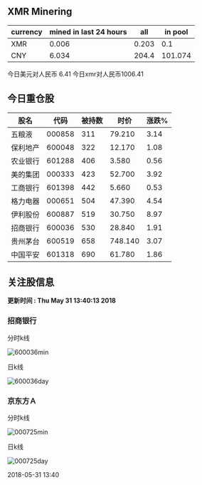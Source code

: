 ## XMR Minering

|currency|mined in last 24 hours|all|in pool|
|---|---|---|---|
|XMR|0.006|0.203|0.1|
|CNY|6.034|204.4|101.074|

今日美元对人民币 6.41	今日xmr对人民币1006.41


## 今日重仓股 

|股名|代码|被持数|时价|涨跌%|
|---|---|---|---|---|
|五粮液|000858|311|79.210|3.14|
|保利地产|600048|322|12.170|1.08|
|农业银行|601288|406|3.580|0.56|
|美的集团|000333|423|52.700|3.92|
|工商银行|601398|442|5.660|0.53|
|格力电器|000651|504|47.390|4.54|
|伊利股份|600887|519|30.750|8.97|
|招商银行|600036|530|28.840|1.91|
|贵州茅台|600519|658|748.140|3.07|
|中国平安|601318|690|61.780|1.86|

## 关注股信息
**更新时间 : Thu May 31 13:40:13 2018**
### 招商银行 
分时k线

![600036min](http://image.sinajs.cn/newchart/min/n/sh600036.gif)

日k线

![600036day](http://image.sinajs.cn/newchart/daily/n/sh600036.gif)

### 京东方Ａ 
分时k线

![000725min](http://image.sinajs.cn/newchart/min/n/sz000725.gif)

日k线

![000725day](http://image.sinajs.cn/newchart/daily/n/sz000725.gif)

2018-05-31 13:40